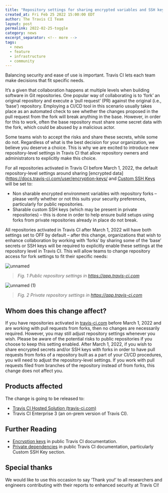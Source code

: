 ```yaml
---
title: "Repository settings for sharing encrypted variables and SSH keys (Git forks)."
created_at: Fri Feb 25 2022 15:00:00 EDT
author: The Travis CI Team
layout: post
permalink: 2022-02-25-toggle
category: news
excerpt_separator: <!-- more --> 
tags:
  - news
  - feature
  - infrastructure
  - community
---
```


Balancing security and ease of use is important. Travis CI lets each team make decisions that fit specific needs.


<!-- more --> 


It’s a given that collaboration happens at multiple levels when building software in Git repositories. One popular way of collaborating is to ‘fork’ an original repository and execute a ‘pull request’ (PR) against the original (i.e., ‘base’) repository. Employing a CI/CD tool in this scenario usually takes place as an automated check to see whether the changes proposed in the pull request from the fork will break anything in the base. However, in order for this to work, often the base repository must share some secret data with the fork, which could be abused by a malicious actor. 

Some teams wish to accept the risks and share these secrets, while some do not. Regardless of what is the best decision for your organization, we believe you deserve a choice. This is why we are excited to introduce new repository-level settings in Travis CI that allow repository owners and administrators to explicitly make this choice. 

For all repositories activated in Travis CI before March 1, 2022, the default repository-level settings around sharing [encrypted data](https://docs.travis-ci.com/user/encryption-keys/ and [Custom SSH Keys](https://docs.travis-ci.com/user/private-dependencies/) will be set to:
* Non sharable encrypted environment variables with repository forks – please verify whether or not this suits your security preferences, particularly for public repositories.
* Sharable custom SSH keys (which may be present in private repositories) – this is done in order to help ensure build setups using forks from private repositories already in place do not break. 

All repositories activated in Travis CI after March 1, 2022 will have both settings set to OFF by default – after this change, organizations that wish to enhance collaboration by working with ‘forks’ by sharing some of the ‘base’ secrets or SSH keys will be required to explicitly enable these settings at the repository level in Travis CI. This will allow teams to change repository access for fork settings to fit their specific needs:

![unnamed](https://user-images.githubusercontent.com/20936398/155622231-6fd4c1da-5f2e-4fa9-b92b-bffc84fc14a3.png)
> _Fig. 1 Public repository settings in https://app.travis-ci.com_

![unnamed (1)](https://user-images.githubusercontent.com/20936398/155622440-53c32202-265b-461c-b076-23513ed4adbe.png)

> _Fig. 2 Private repository settings in https://app.travis-ci.com_

## Whom does this change affect?

If you have repositories activated in [travis-ci.com](https://app.travis-ci.com) before March 1, 2022 and are working with pull requests from forks, then no changes are necessarily required. However, you may still adjust repository settings whenever you wish. Please be aware of the potential risks to public repositories if you choose to keep this setting enabled. After March 1, 2022, if you wish to share encrypted secrets and/or SSH keys with forks in order to have pull requests from forks of a repository built as a part of your CI/CD procedures, you will need to adjust the repository-level settings. If you work with pull requests filed from branches of the repository instead of from forks, this change does not affect you.

## Products affected
The change is going to be released to:
* [Travis CI Hosted Solution (travis-ci.com)](https://app.travis-ci.com)
* Travis CI Enterprise 3 (an on-prem version of Travis CI).

## Further Reading

* [Encryption keys](https://docs.travis-ci.com/user/encryption-keys/) in public Travis CI documentation.
* [Private dependencies](https://docs.travis-ci.com/user/private-dependencies/) in public Travis CI documentation, particularly Custom SSH Key section.

## Special thanks

We would like to use this occasion to say ‘Thank you!’ to all researchers and engineers contributing with their reports to enhanced security at Travis CI!

 



